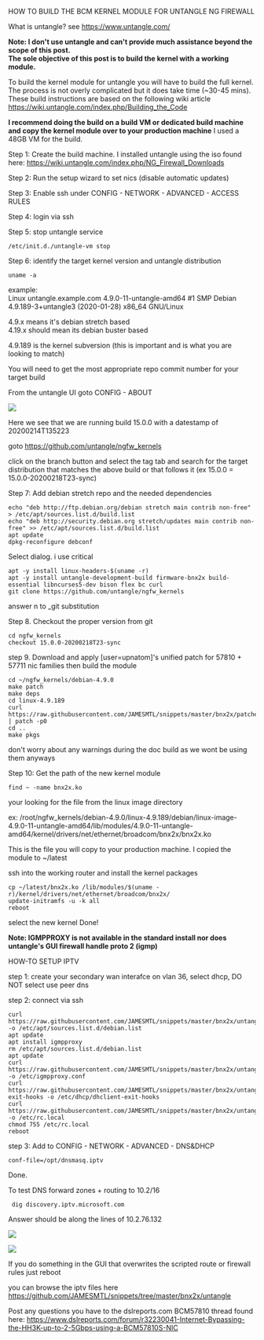 HOW TO BUILD THE BCM KERNEL MODULE FOR UNTANGLE NG FIREWALL

What is untangle? see https://www.untangle.com/

<b>Note: I don't use untangle and can't provide much assistance beyond the scope of this post.</b>  
<b>The sole objective of this post is to build the kernel with a working module.</b>

To build the kernel module for untangle you will have to build the full kernel. The process is not overly complicated but it does take time (~30-45 mins). These build instructions are based on the following wiki article https://wiki.untangle.com/index.php/Building_the_Code

<b>I recommend doing the build on a build VM or dedicated build machine and copy the kernel module over to your production machine</b> I used a 48GB VM for the build.

Step 1: Create the build machine. I installed untangle using the iso found here: https://wiki.untangle.com/index.php/NG_Firewall_Downloads

Step 2: Run the setup wizard to set nics (disable automatic updates)

Step 3: Enable ssh under CONFIG - NETWORK - ADVANCED - ACCESS RULES 

Step 4: login via ssh

Step 5: stop untangle service

    /etc/init.d./untangle-vm stop

Step 6: identify the target kernel version and untangle distribution

    uname -a

example:  
Linux untangle.example.com 4.9.0-11-untangle-amd64 #1 SMP Debian 4.9.189-3+untangle3 (2020-01-28) x86_64 GNU/Linux

4.9.x means it's debian stretch based  
4.19.x should mean its debian buster based

4.9.189 is the kernel subversion (this is important and is what you are looking to match)

You will need to get the most appropriate repo commit number for your target build

From the untangle UI goto CONFIG - ABOUT

![](https://i.imgur.com/R249Yge.png)

Here we see that we are running build 15.0.0 with a datestamp of 20200214T135223

goto https://github.com/untangle/ngfw_kernels

click on the branch button and select the tag tab and search for the target distribution that matches the above build or that follows it (ex 15.0.0 = 15.0.0-20200218T23-sync) 

Step 7: Add debian stretch repo and the needed dependencies

    echo "deb http://ftp.debian.org/debian stretch main contrib non-free" > /etc/apt/sources.list.d/build.list
    echo "deb http://security.debian.org stretch/updates main contrib non-free" >> /etc/apt/sources.list.d/build.list
    apt update
    dpkg-reconfigure debconf

Select dialog. i use critical

    apt -y install linux-headers-$(uname -r)
    apt -y install untangle-development-build firmware-bnx2x build-essential libncurses5-dev bison flex bc curl
    git clone https://github.com/untangle/ngfw_kernels

answer n to _git substitution

Step 8. Checkout the proper version from git

    cd ngfw_kernels
    checkout 15.0.0-20200218T23-sync

step 9. Download and apply [user=upnatom]'s unified patch for 57810 + 57711 nic families then build the module

    cd ~/ngfw_kernels/debian-4.9.0
    make patch
    make deps
    cd linux-4.9.189
    curl https://raw.githubusercontent.com/JAMESMTL/snippets/master/bnx2x/patches/bnx2x_warpcore+8727_2_5g_sgmii.patch | patch -p0
    cd ..
    make pkgs

don't worry about any warnings during the doc build as we wont be using them anyways

Step 10: Get the path of the new kernel module

    find ~ -name bnx2x.ko

your looking for the file from the linux image directory

ex: /root/ngfw_kernels/debian-4.9.0/linux-4.9.189/debian/linux-image-4.9.0-11-untangle-amd64/lib/modules/4.9.0-11-untangle-amd64/kernel/drivers/net/ethernet/broadcom/bnx2x/bnx2x.ko

This is the file you will copy to your production machine. I copied the module to ~/latest

ssh into the working router and install the kernel packages

    cp ~/latest/bnx2x.ko /lib/modules/$(uname -r)/kernel/drivers/net/ethernet/broadcom/bnx2x/
    update-initramfs -u -k all
    reboot

select the new kernel
Done!

<b>Note: IGMPPROXY is not available in the standard install nor does untangle's GUI firewall handle proto 2 (igmp)</b>

HOW-TO SETUP IPTV

step 1: create your secondary wan interafce on vlan 36, select dhcp, DO NOT select use peer dns

step 2: connect via ssh

    curl https://raw.githubusercontent.com/JAMESMTL/snippets/master/bnx2x/untangle/debian.list -o /etc/apt/sources.list.d/debian.list
    apt update
    apt install igmpproxy
    rm /etc/apt/sources.list.d/debian.list
    apt update
    curl https://raw.githubusercontent.com/JAMESMTL/snippets/master/bnx2x/untangle/igmpproxy.conf -o /etc/igmpproxy.conf
    curl https://raw.githubusercontent.com/JAMESMTL/snippets/master/bnx2x/untangle/dhclient-exit-hooks -o /etc/dhcp/dhclient-exit-hooks
    curl https://raw.githubusercontent.com/JAMESMTL/snippets/master/bnx2x/untangle/rc.local -o /etc/rc.local
    chmod 755 /etc/rc.local
    reboot

step 3: Add to CONFIG - NETWORK - ADVANCED - DNS&DHCP

    conf-file=/opt/dnsmasq.iptv

Done.

To test DNS forward zones + routing to 10.2/16

     dig discovery.iptv.microsoft.com

Answer should be along the lines of 10.2.76.132

![](https://i.imgur.com/ehbrxyh.png)

![](https://i.imgur.com/Hgct553.png)

If you do something in the GUI that overwrites the scripted route or firewall rules just reboot

you can browse the iptv files here https://github.com/JAMESMTL/snippets/tree/master/bnx2x/untangle

Post any questions you have to the dslreports.com BCM57810 thread found here:
https://www.dslreports.com/forum/r32230041-Internet-Bypassing-the-HH3K-up-to-2-5Gbps-using-a-BCM57810S-NIC

